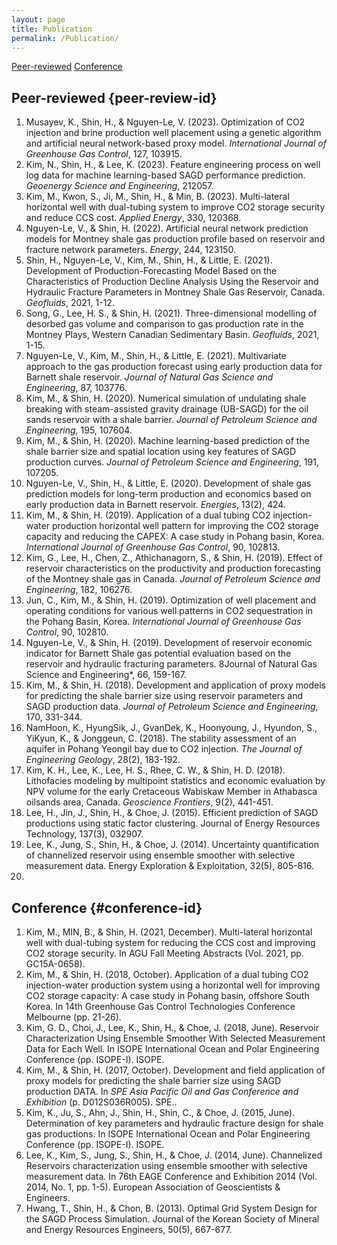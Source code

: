 ```yaml
---
layout: page
title: Publication
permalink: /Publication/
---
```

[Peer-reviewed](#peer-review-id) [Conference](#conference-id) 
## Peer-reviewed {peer-review-id}
1. Musayev, K., Shin, H., & Nguyen-Le, V. (2023). Optimization of CO2 injection and brine production well placement using a genetic algorithm and artificial neural network-based proxy model. *International Journal of Greenhouse Gas Control*, 127, 103915.
2. Kim, N., Shin, H., & Lee, K. (2023). Feature engineering process on well log data for machine learning-based SAGD performance prediction. *Geoenergy Science and Engineering*, 212057.
3. Kim, M., Kwon, S., Ji, M., Shin, H., & Min, B. (2023). Multi-lateral horizontal well with dual-tubing system to improve CO2 storage security and reduce CCS cost. *Applied Energy*, 330, 120368.
4. Nguyen-Le, V., & Shin, H. (2022). Artificial neural network prediction models for Montney shale gas production profile based on reservoir and fracture network parameters. *Energy*, 244, 123150.
5. Shin, H., Nguyen-Le, V., Kim, M., Shin, H., & Little, E. (2021). Development of Production-Forecasting Model Based on the Characteristics of Production Decline Analysis Using the Reservoir and Hydraulic Fracture Parameters in Montney Shale Gas Reservoir, Canada. *Geofluids*, 2021, 1-12.
6. Song, G., Lee, H. S., & Shin, H. (2021). Three-dimensional modelling of desorbed gas volume and comparison to gas production rate in the Montney Plays, Western Canadian Sedimentary Basin. *Geofluids*, 2021, 1-15.
7. Nguyen-Le, V., Kim, M., Shin, H., & Little, E. (2021). Multivariate approach to the gas production forecast using early production data for Barnett shale reservoir. *Journal of Natural Gas Science and Engineering*, 87, 103776.
8. Kim, M., & Shin, H. (2020). Numerical simulation of undulating shale breaking with steam-assisted gravity drainage (UB-SAGD) for the oil sands reservoir with a shale barrier. *Journal of Petroleum Science and Engineering*, 195, 107604.
9. Kim, M., & Shin, H. (2020). Machine learning-based prediction of the shale barrier size and spatial location using key features of SAGD production curves. *Journal of Petroleum Science and Engineering*, 191, 107205.
10. Nguyen-Le, V., Shin, H., & Little, E. (2020). Development of shale gas prediction models for long-term production and economics based on early production data in Barnett reservoir. *Energies*, 13(2), 424.
11. Kim, M., & Shin, H. (2019). Application of a dual tubing CO2 injection-water production horizontal well pattern for improving the CO2 storage capacity and reducing the CAPEX: A case study in Pohang basin, Korea. *International Journal of Greenhouse Gas Control*, 90, 102813.
12. Kim, G., Lee, H., Chen, Z., Athichanagorn, S., & Shin, H. (2019). Effect of reservoir characteristics on the productivity and production forecasting of the Montney shale gas in Canada. *Journal of Petroleum Science and Engineering*, 182, 106276.
13. Jun, C., Kim, M., & Shin, H. (2019). Optimization of well placement and operating conditions for various well patterns in CO2 sequestration in the Pohang Basin, Korea. *International Journal of Greenhouse Gas Control*, 90, 102810.
14. Nguyen-Le, V., & Shin, H. (2019). Development of reservoir economic indicator for Barnett Shale gas potential evaluation based on the reservoir and hydraulic fracturing parameters. 8Journal of Natural Gas Science and Engineering*, 66, 159-167.
15. Kim, M., & Shin, H. (2018). Development and application of proxy models for predicting the shale barrier size using reservoir parameters and SAGD production data. *Journal of Petroleum Science and Engineering*, 170, 331-344.
16. NamHoon, K., HyungSik, J., GvanDek, K., Hoonyoung, J., Hyundon, S., YiKyun, K., & Jonggeun, C. (2018). The stability assessment of an aquifer in Pohang Yeongil bay due to CO2 injection. *The Journal of Engineering Geology*, 28(2), 183-192.
17. Kim, K. H., Lee, K., Lee, H. S., Rhee, C. W., & Shin, H. D. (2018). Lithofacies modeling by multipoint statistics and economic evaluation by NPV volume for the early Cretaceous Wabiskaw Member in Athabasca oilsands area, Canada. *Geoscience Frontiers*, 9(2), 441-451.
18. Lee, H., Jin, J., Shin, H., & Choe, J. (2015). Efficient prediction of SAGD productions using static factor clustering. Journal of Energy Resources Technology, 137(3), 032907.
19. Lee, K., Jung, S., Shin, H., & Choe, J. (2014). Uncertainty quantification of channelized reservoir using ensemble smoother with selective measurement data. Energy Exploration & Exploitation, 32(5), 805-816.
20. 

## Conference {#conference-id}
1. Kim, M., MIN, B., & Shin, H. (2021, December). Multi-lateral horizontal well with dual-tubing system for reducing the CCS cost and improving CO2 storage security. In AGU Fall Meeting Abstracts (Vol. 2021, pp. GC15A-0658).
2. Kim, M., & Shin, H. (2018, October). Application of a dual tubing CO2 injection-water production system using a horizontal well for improving CO2 storage capacity: A case study in Pohang basin, offshore South Korea. In 14th Greenhouse Gas Control Technologies Conference Melbourne (pp. 21-26).
3. Kim, G. D., Choi, J., Lee, K., Shin, H., & Choe, J. (2018, June). Reservoir Characterization Using Ensemble Smoother With Selected Measurement Data for Each Well. In ISOPE International Ocean and Polar Engineering Conference (pp. ISOPE-I). ISOPE.
4. Kim, M., & Shin, H. (2017, October). Development and field application of proxy models for predicting the shale barrier size using SAGD production DATA. In *SPE Asia Pacific Oil and Gas Conference and Exhibition* (p. D012S036R005). SPE..
5. Kim, K., Ju, S., Ahn, J., Shin, H., Shin, C., & Choe, J. (2015, June). Determination of key parameters and hydraulic fracture design for shale gas productions. In ISOPE International Ocean and Polar Engineering Conference (pp. ISOPE-I). ISOPE.
6. Lee, K., Kim, S., Jung, S., Shin, H., & Choe, J. (2014, June). Channelized Reservoirs characterization using ensemble smoother with selective measurement data. In 76th EAGE Conference and Exhibition 2014 (Vol. 2014, No. 1, pp. 1-5). European Association of Geoscientists & Engineers.
7. Hwang, T., Shin, H., & Chon, B. (2013). Optimal Grid System Design for the SAGD Process Simulation. Journal of the Korean Society of Mineral and Energy Resources Engineers, 50(5), 667-677.
